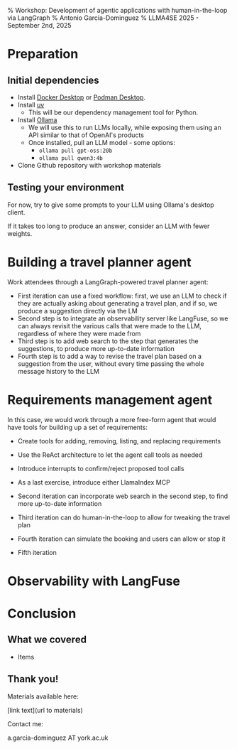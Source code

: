 % Workshop: Development of agentic applications with human-in-the-loop via LangGraph
% Antonio Garcia-Dominguez
% LLMA4SE 2025 - September 2nd, 2025

# Preparation

## Initial dependencies

* Install [Docker Desktop](https://www.docker.com/products/docker-desktop/) or [Podman Desktop](https://podman.io/).
* Install [uv](https://github.com/astral-sh/uv)
  * This will be our dependency management tool for Python.
* Install [Ollama](https://ollama.com/download)
  * We will use this to run LLMs locally, while exposing them using an API similar to that of OpenAI's products
  * Once installed, pull an LLM model - some options:
    * `ollama pull gpt-oss:20b`
    * `ollama pull qwen3:4b`
* Clone Github repository with workshop materials

## Testing your environment

For now, try to give some prompts to your LLM using Ollama's desktop client.

If it takes too long to produce an answer, consider an LLM with fewer weights.

# Building a travel planner agent

Work attendees through a LangGraph-powered travel planner agent:

* First iteration can use a fixed workflow: first, we use an LLM to check if they are actually asking about generating a travel plan, and if so, we produce a suggestion directly via the LM
* Second step is to integrate an observability server like LangFuse, so we can always revisit the various calls that were made to the LLM, regardless of where they were made from
* Third step is to add web search to the step that generates the suggestions, to produce more up-to-date information
* Fourth step is to add a way to revise the travel plan based on a suggestion from the user, without every time passing the whole message history to the LLM

# Requirements management agent

In this case, we would work through a more free-form agent that would have tools for building up a set of requirements:

* Create tools for adding, removing, listing, and replacing requirements
* Use the ReAct architecture to let the agent call tools as needed
* Introduce interrupts to confirm/reject proposed tool calls
* As a last exercise, introduce either LlamaIndex MCP 


* Second iteration can incorporate web search in the second step, to find more up-to-date information
* Third iteration can do human-in-the-loop to allow for tweaking the travel plan
* Fourth iteration can simulate the booking and users can allow or stop it
* Fifth iteration


# Observability with LangFuse

# Conclusion

## What we covered

* Items

## Thank you!

Materials available here:

[link text](url to materials)

Contact me:

a.garcia-dominguez AT york.ac.uk
